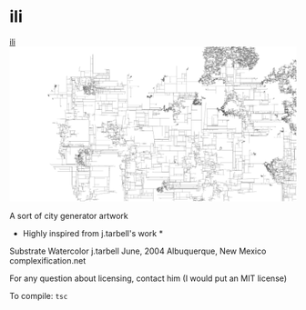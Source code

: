 # ili

[ili](https://arthursw.github.io/ili/)
![ili](ili.png)

A sort of city generator artwork

* Highly inspired from j.tarbell's work *

Substrate Watercolor
j.tarbell   June, 2004
Albuquerque, New Mexico
complexification.net

For any question about licensing, contact him (I would put an MIT license)



To compile: `tsc`